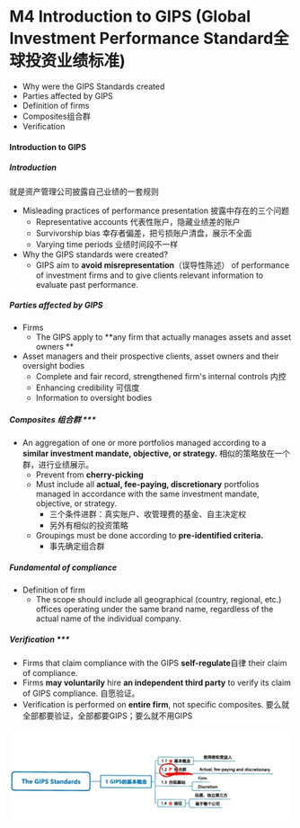 # M4 Introduction to GIPS (Global Investment Performance Standard全球投资业绩标准)

- Why were the GIPS Standards created
- Parties affected by GIPS
- Definition of firms
- Composites组合群
- Verification

#### Introduction to GIPS

##### Introduction 

就是资产管理公司披露自己业绩的一套规则

- Misleading practices of performance presentation 披露中存在的三个问题
  - Representative accounts  代表性账户，隐藏业绩差的账户
  - Survivorship bias 幸存者偏差，把亏损账户清盘，展示不全面
  - Varying time periods 业绩时间段不一样
- Why the GIPS standards were created?
  - GIPS aim to **avoid misrepresentation**（误导性陈述） of performance of investment firms and to give clients relevant information to evaluate past performance.

##### Parties affected by GIPS

- Firms
  - The GIPS apply to **any firm that actually manages assets and asset owners **
- Asset managers and their prospective clients, asset owners and their oversight bodies
  - Complete and fair record, strengthened firm's internal controls 内控
  - Enhancing credibility 可信度
  - Information to oversight bodies 

##### Composites 组合群 \*\*\*

- An aggregation of one or more portfolios managed according to a **similar investment mandate, objective, or strategy.** 相似的策略放在一个群，进行业绩展示。
  - Prevent from **cherry-picking**
  - Must include all **actual, fee-paying, discretionary** portfolios managed in accordance with the same investment mandate, objective, or strategy.
    - 三个条件进群：真实账户、收管理费的基金、自主决定权
    - 另外有相似的投资策略
  - Groupings must be done according to **pre-identified criteria.**
    - 事先确定组合群

##### Fundamental of compliance

- Definition of firm
  - The scope should include all geographical (country, regional, etc.) offices operating under the same brand name, regardless of the actual name of the individual company.

##### Verification \*\*\*

- Firms that claim compliance with the GIPS **self-regulate**自律 their claim of compliance.
- Firms **may voluntarily** hire **an independent third party** to verify its claim of GIPS compliance. 自愿验证。
- Verification is performed on **entire firm**, not specific composites. 要么就全部都要验证，全部都要GIPS；要么就不用GIPS

![image-20230708161833609](./assets/image-20230708161833609.png)